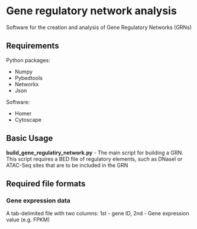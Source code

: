 # Gene regulatory network analysis

Software for the creation and analysis of Gene Regulatory Networks (GRNs)

Requirements
----------
Python packages:
* Numpy
* Pybedtools
* Networkx
* Json

Software:
* Homer
* Cytoscape

Basic Usage
----------
<p><b>build_gene_regulatiry_network.py</b> - The main script for building a GRN. This script requires a BED file of regulatory elements, such as DNaseI or ATAC-Seq sites that are to be included in the GRN</p>

Required file formats
----------

### Gene expression data
A tab-delimited file with two columns: 1st - gene ID, 2nd - Gene expression value (e.g. FPKM)


